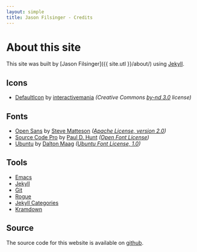 ```yaml
---
layout: simple
title: Jason Filsinger - Credits
---
```


# About this site

This site was built by [Jason Filsinger]({{ site.utl }}/about/) using [Jekyll](https://github.com/mojombo/jekyll).

## Icons

* [DefaultIcon](http://www.defaulticon.com/) by [interactivemania](http://www.interactivemania.com/) _(Creative Commons [by-nd 3.0](https://creativecommons.org/licenses/by-nd/3.0/) license)_

## Fonts

* [Open Sans](https://fonts.google.com/specimen/Open+Sans) by [Steve Matteson](https://en.wikipedia.org/wiki/Steve_Matteson) _([Apache License, version 2.0](https://www.apache.org/licenses/LICENSE-2.0.html))_
* [Source Code Pro](https://fonts.google.com/specimen/Source+Code+Pro) by [Paul D. Hunt](https://en.wikipedia.org/wiki/Source_Code_Pro) _([Open Font License](https://scripts.sil.org/cms/scripts/page.php?site_id=nrsi&id=OFL_web))_
* [Ubuntu](https://fonts.google.com/specimen/Ubuntu) by [Dalton Maag](https://www.daltonmaag.com/) _([Ubuntu Font License, 1.0](https://font.ubuntu.com/))_

## Tools

* [Emacs](https://www.gnu.org/software/emacs)
* [Jekyll](https://github.com/mojombo/jekyll)
* [Git](https://git-scm.com)
* [Rogue](https://github.com/jneen/rouge)
* [Jekyll Categories](https://github.com/zroger/jekyll-categories)
* [Kramdown](https://kramdown.gettalong.org/)

## Source

The source code for this website is available on [github](https://github.com/filsinger/filsinger.me).
